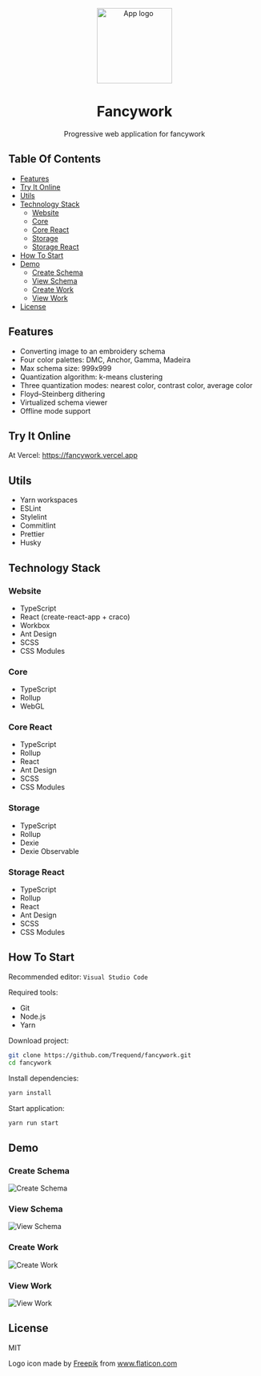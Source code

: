 <p align="center">
  <img src="media/logo.svg" alt="App logo" width="150">
</p>

<h1 align="center">
  Fancywork
</h1>

<p align="center">
  Progressive web application for fancywork
</p>

## Table Of Contents

- [Features](#features)
- [Try It Online](#try-it-online)
- [Utils](#utils)
- [Technology Stack](#technology-stack)
  - [Website](#website)
  - [Core](#core)
  - [Core React](#core-react)
  - [Storage](#storage)
  - [Storage React](#storage-react)
- [How To Start](#how-to-start)
- [Demo](#demo)
  - [Create Schema](#create-schema)
  - [View Schema](#view-schema)
  - [Create Work](#create-work)
  - [View Work](#view-work)
- [License](#license)

## Features

- Converting image to an embroidery schema
- Four color palettes: DMC, Anchor, Gamma, Madeira
- Max schema size: 999x999
- Quantization algorithm: k-means clustering
- Three quantization modes: nearest color, contrast color, average color
- Floyd–Steinberg dithering
- Virtualized schema viewer
- Offline mode support

## Try It Online

At Vercel: https://fancywork.vercel.app

## Utils

- Yarn workspaces
- ESLint
- Stylelint
- Commitlint
- Prettier
- Husky

## Technology Stack

### Website

- TypeScript
- React (create-react-app + craco)
- Workbox
- Ant Design
- SCSS
- CSS Modules

### Core

- TypeScript
- Rollup
- WebGL

### Core React

- TypeScript
- Rollup
- React
- Ant Design
- SCSS
- CSS Modules

### Storage

- TypeScript
- Rollup
- Dexie
- Dexie Observable

### Storage React

- TypeScript
- Rollup
- React
- Ant Design
- SCSS
- CSS Modules

## How To Start

Recommended editor: `Visual Studio Code`

Required tools:

- Git
- Node.js
- Yarn

Download project:

```bash
git clone https://github.com/Trequend/fancywork.git
cd fancywork
```

Install dependencies:

```bash
yarn install
```

Start application:

```bash
yarn run start
```

## Demo

### Create Schema

![Create Schema](media/create-schema.gif)

### View Schema

![View Schema](media/view-schema.gif)

### Create Work

![Create Work](media/create-work.gif)

### View Work

![View Work](media/view-work.gif)

## License

MIT

Logo icon made by
<a href="https://www.freepik.com" title="Freepik">Freepik</a>
from
<a href="https://www.flaticon.com/" title="Flaticon">www.flaticon.com</a>
